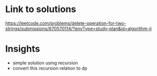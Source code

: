 # Link to solutions
https://leetcode.com/problems/delete-operation-for-two-strings/submissions/870570114/?envType=study-plan&id=algorithm-ii

# Insights
* simple solution using recursion
* convert this recursion relation to dp